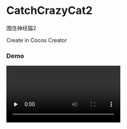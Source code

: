 # CatchCrazyCat2
围住神经猫2

Create in Cocos Creator

### Demo
<video id="video" controls="" preload="none">
      <source id="mp4" src="https://raw.githubusercontent.com/XunMengWinter/CatchCrazyCat2/main/demo/weizhushenjingmao.mp4" type="video/mp4">
      </video>

